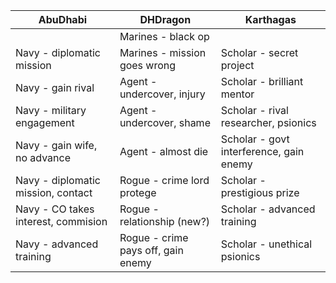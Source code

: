 
| AbuDhabi | DHDragon | Karthagas |
|----------|----------|-----------|
|                                     |Marines - black op                 ||
|Navy - diplomatic mission            |Marines - mission goes wrong       |Scholar - secret project|
|Navy - gain rival                    |Agent - undercover, injury         |Scholar - brilliant mentor|
|Navy - military engagement           |Agent - undercover, shame          |Scholar - rival researcher, psionics|
|Navy - gain wife, no advance         |Agent - almost die                 |Scholar - govt interference, gain enemy|
|Navy - diplomatic mission, contact   |Rogue - crime lord protege         |Scholar - prestigious prize|
|Navy - CO takes interest, commision  |Rogue - relationship (new?)        |Scholar - advanced training|
|Navy - advanced training             |Rogue - crime pays off, gain enemy |Scholar - unethical psionics |
